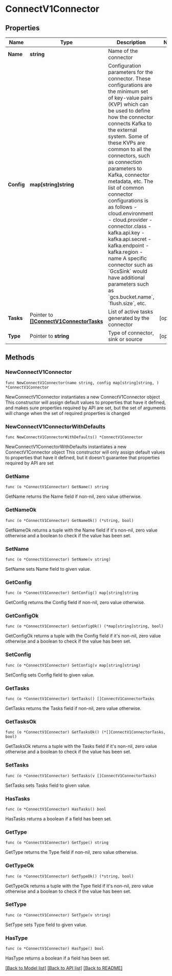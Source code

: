 # ConnectV1Connector

## Properties

Name | Type | Description | Notes
------------ | ------------- | ------------- | -------------
**Name** | **string** | Name of the connector | 
**Config** | **map[string]string** | Configuration parameters for the connector. These configurations are the minimum set of key-value pairs (KVP) which can be used to define how the connector connects Kafka to the external system. Some of these KVPs are common to all the connectors, such as connection parameters to Kafka, connector metadata, etc. The list of common connector configurations is as follows  - cloud.environment - cloud.provider - connector.class - kafka.api.key - kafka.api.secret - kafka.endpoint - kafka.region - name  A specific connector such as &#x60;GcsSink&#x60; would have additional parameters such as &#x60;gcs.bucket.name&#x60;, &#x60;flush.size&#x60;, etc. | 
**Tasks** | Pointer to [**[]ConnectV1ConnectorTasks**](ConnectV1ConnectorTasks.md) | List of active tasks generated by the connector | [optional] 
**Type** | Pointer to **string** | Type of connector, sink or source | [optional] 

## Methods

### NewConnectV1Connector

`func NewConnectV1Connector(name string, config map[string]string, ) *ConnectV1Connector`

NewConnectV1Connector instantiates a new ConnectV1Connector object
This constructor will assign default values to properties that have it defined,
and makes sure properties required by API are set, but the set of arguments
will change when the set of required properties is changed

### NewConnectV1ConnectorWithDefaults

`func NewConnectV1ConnectorWithDefaults() *ConnectV1Connector`

NewConnectV1ConnectorWithDefaults instantiates a new ConnectV1Connector object
This constructor will only assign default values to properties that have it defined,
but it doesn't guarantee that properties required by API are set

### GetName

`func (o *ConnectV1Connector) GetName() string`

GetName returns the Name field if non-nil, zero value otherwise.

### GetNameOk

`func (o *ConnectV1Connector) GetNameOk() (*string, bool)`

GetNameOk returns a tuple with the Name field if it's non-nil, zero value otherwise
and a boolean to check if the value has been set.

### SetName

`func (o *ConnectV1Connector) SetName(v string)`

SetName sets Name field to given value.


### GetConfig

`func (o *ConnectV1Connector) GetConfig() map[string]string`

GetConfig returns the Config field if non-nil, zero value otherwise.

### GetConfigOk

`func (o *ConnectV1Connector) GetConfigOk() (*map[string]string, bool)`

GetConfigOk returns a tuple with the Config field if it's non-nil, zero value otherwise
and a boolean to check if the value has been set.

### SetConfig

`func (o *ConnectV1Connector) SetConfig(v map[string]string)`

SetConfig sets Config field to given value.


### GetTasks

`func (o *ConnectV1Connector) GetTasks() []ConnectV1ConnectorTasks`

GetTasks returns the Tasks field if non-nil, zero value otherwise.

### GetTasksOk

`func (o *ConnectV1Connector) GetTasksOk() (*[]ConnectV1ConnectorTasks, bool)`

GetTasksOk returns a tuple with the Tasks field if it's non-nil, zero value otherwise
and a boolean to check if the value has been set.

### SetTasks

`func (o *ConnectV1Connector) SetTasks(v []ConnectV1ConnectorTasks)`

SetTasks sets Tasks field to given value.

### HasTasks

`func (o *ConnectV1Connector) HasTasks() bool`

HasTasks returns a boolean if a field has been set.

### GetType

`func (o *ConnectV1Connector) GetType() string`

GetType returns the Type field if non-nil, zero value otherwise.

### GetTypeOk

`func (o *ConnectV1Connector) GetTypeOk() (*string, bool)`

GetTypeOk returns a tuple with the Type field if it's non-nil, zero value otherwise
and a boolean to check if the value has been set.

### SetType

`func (o *ConnectV1Connector) SetType(v string)`

SetType sets Type field to given value.

### HasType

`func (o *ConnectV1Connector) HasType() bool`

HasType returns a boolean if a field has been set.


[[Back to Model list]](../README.md#documentation-for-models) [[Back to API list]](../README.md#documentation-for-api-endpoints) [[Back to README]](../README.md)


